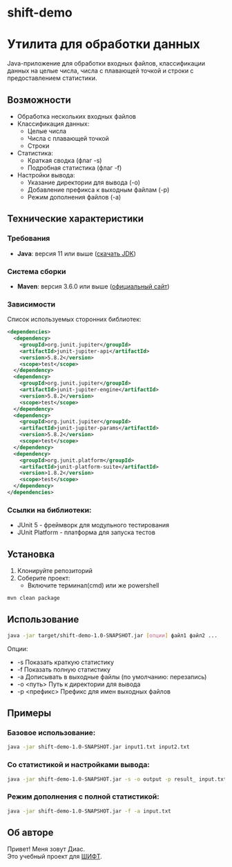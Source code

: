 # shift-demo

# Утилита для обработки данных

Java-приложение для обработки входных файлов, классификации данных на целые числа, числа с плавающей точкой и строки с предоставлением статистики.

## Возможности

- Обработка нескольких входных файлов
- Классификация данных:
    - Целые числа
    - Числа с плавающей точкой
    - Строки
- Статистика:
    - Краткая сводка (флаг -s)
    - Подробная статистика (флаг -f)
- Настройки вывода:
    - Указание директории для вывода (-o)
    - Добавление префикса к выходным файлам (-p)
    - Режим дополнения файлов (-a)

## Технические характеристики

### Требования
- **Java**: версия 11 или выше ([скачать JDK](https://www.oracle.com/java/technologies/javase-jdk11-downloads.html))

### Система сборки
- **Maven**: версия 3.6.0 или выше ([официальный сайт](https://maven.apache.org/))

### Зависимости

Список используемых сторонних библиотек:

```xml
<dependencies>
  <dependency>
    <groupId>org.junit.jupiter</groupId>
    <artifactId>junit-jupiter-api</artifactId>
    <version>5.8.2</version>
    <scope>test</scope>
  </dependency>
  <dependency>
    <groupId>org.junit.jupiter</groupId>
    <artifactId>junit-jupiter-engine</artifactId>
    <version>5.8.2</version>
    <scope>test</scope>
  </dependency>
  <dependency>
    <groupId>org.junit.jupiter</groupId>
    <artifactId>junit-jupiter-params</artifactId>
    <version>5.8.2</version>
    <scope>test</scope>
  </dependency>
  <dependency>
    <groupId>org.junit.platform</groupId>
    <artifactId>junit-platform-suite</artifactId>
    <version>1.8.2</version>
    <scope>test</scope>
  </dependency>
</dependencies>
```
### Ссылки на библиотеки:

- JUnit 5 - фреймворк для модульного тестирования
- JUnit Platform - платформа для запуска тестов

## Установка

1. Клонируйте репозиторий
2. Соберите проект:
   - Включите терминал(cmd) или же powershell
```bash
mvn clean package
```

## Использование

```bash
java -jar target/shift-demo-1.0-SNAPSHOT.jar [опции] файл1 файл2 ...
```
Опции:
- -s          Показать краткую статистику
- -f          Показать полную статистику
- -a          Дописывать в выходные файлы (по умолчанию: перезапись)
- -o <путь>   Путь к директории для вывода
- -p <префикс> Префикс для имен выходных файлов

## Примеры

### Базовое использование:
```bash
java -jar shift-demo-1.0-SNAPSHOT.jar input1.txt input2.txt
```

### Со статистикой и настройками вывода:
```bash
java -jar shift-demo-1.0-SNAPSHOT.jar -s -o output -p result_ input.txt
```

### Режим дополнения с полной статистикой:

```bash
java -jar shift-demo-1.0-SNAPSHOT.jar -f -a input.txt
```


## Об авторе

Привет! Меня зовут Диас.  
Это учебный проект для [ШИФТ](https://koronatech.kz/shift_java).  